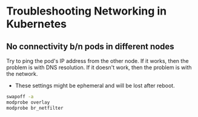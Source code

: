 # Troubleshooting Networking in Kubernetes

## No connectivity b/n pods in different nodes
Try to ping the pod's IP address from the other node. If it works, then the problem is with DNS resolution. If it doesn't work, then the problem is with the network.

- These settings might be ephemeral and will be lost after reboot.
``` bash
swapoff -a
modprobe overlay
modprobe br_netfilter
```